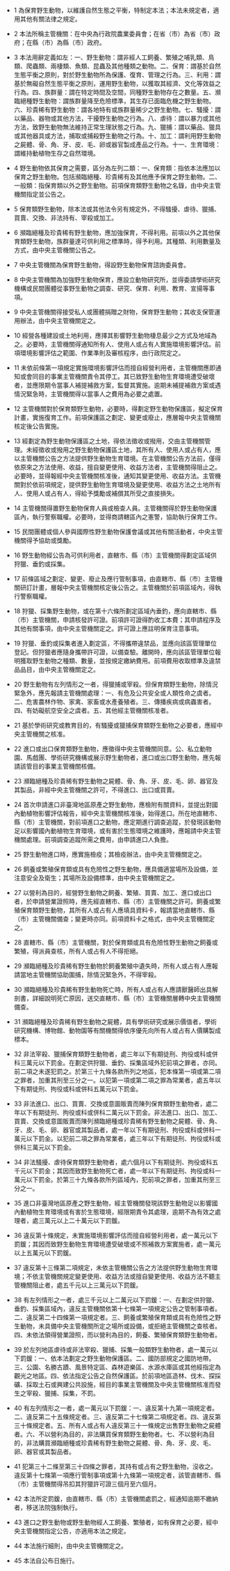 * 1 為保育野生動物，以維護自然生態之平衡，特制定本法；本法未規定者，適用其他有關法律之規定。

* 2 本法所稱主管機關：在中央為行政院農業委員會；在省（市）為省（市）政府；在縣（市）為縣（市）政府。

* 3 本法用辭定義如左：一、野生動物：謂非經人工飼養、繁殖之哺乳類、鳥類、爬蟲類、兩棲類、魚類、昆蟲及其他種類之動物。二、保育：謂基於自然生態平衡之原則，對於野生動物所為保護、復育、管理之行為。三、利用：謂基於無礙自然生態平衡之原則，運用野生動物，以獲取其經濟、文化等效益之行為。四、族群量：謂在特定時間及空間，同種野生動物存在之數量。五、瀕臨絕種野生動物：謂族群量降至危險標準，其生存已面臨危機之野生動物。六、珍貴稀有野生動物：謂各地特有或族群量稀少之野生動物。七、騷擾：謂以藥品、器物或其他方法，干擾野生動物之行為。八、虐待：謂以暴力或其他方法，致野生動物無法維持正常生理狀態之行為。九、獵捕：謂以藥品、獵具或其他器具或方法，捕取或捕殺野生動物之行為。十、加工：謂利用野生動物之屍體、骨、角、牙、皮、毛、卵或器官製成產品之行為。十一、生育環境：謂維持動植物生存之自然環境。

* 4 野生動物依其保育之需要，區分為左列二類：一、保育類：指依本法應加以保育之野生動物。包括瀕臨絕種、珍貴稀有及其他應予保育之野生動物。二、一般類：指保育類以外之野生動物。前項保育類野生動物之名錄，由中央主管機關指定並公告之。

* 5 保育類野生動物，除本法或其他法令另有規定外，不得騷擾、虐待、獵捕、買賣、交換、非法持有、宰殺或加工。

* 6 瀕臨絕種及珍貴稀有野生動物，應加強保育，不得利用。前項以外之其他保育類野生動物，族群量達可供利用之標準時，得予利用。其種類、利用數量及方式，由中央主管機關公告之。

* 7 中央主管機關為保育野生動物，得設野生動物保育諮詢委員會。

* 8 中央主管機關為加強野生動物保育，應設立動物研究所，並得委請學術研究機構或民間團體從事野生動物之調查、研究、保育、利用、教育、宣揚等事項。

* 9 中央主管機關得接受私人或團體捐贈之財物，保育野生動物；其收支保管運用辦法，由中央主管機關定之。

* 10 經營各種建設或土地利用，應擇其影響野生動物棲息最少之方式及地域為之。必要時，主管機關得通知所有人、使用人或占有人實施環境影響評估。前項環境影響評估之範圍、作業準則及審核程序，由行政院定之。

* 11 未依前條第一項規定實施環境影響評估而擅自經營利用者，主管機關應即通知或會同目的事業主管機關責令其停工。其已致野生動物生育環境遭受破壞者，並應限期令當事人補提補救方案，監督其實施。逾期未補提補救方案或遇情況緊急時，主管機關得以當事人之費用為必要之處置。

* 12 主管機關對於保育類野生動物，必要時，得劃定野生動物保護區，擬定保育計畫，實施復育工作。前項保護區之劃定、變更或廢止，應層報中央主管機關核定後公告實施。

* 13 經劃定為野生動物保護區之土地，得依法徵收或撥用，交由主管機關管理。未經徵收或撥用之野生動物保護區土地，其所有人、使用人或占有人，應以主管機關公告之方法提供野生動物生育環境。在主管機關公告方法前，僅得依原來之方法使用、收益，擅自變更使用、收益方法者，主管機關得阻止之。必要時，並得報經中央主管機關核准後，通知其變更使用、收益方法。主管機關對於依前項規定，提供野生動物生育環境及變更使用、收益方法之土地所有人、使用人或占有人，得給予獎勵或補償其所受之直接損失。

* 14 主管機關得置野生動物保育人員或檢查人員。主管機關得於野生動物保護區內，執行警察職權。必要時，並得商請轄區內之憲警，協助執行保育工作。

* 15 民間團體或個人參與國際性野生動物保護會議或其他有關活動者，中央主管機關得予協助或獎勵。

* 16 野生動物經公告為可供利用者，直轄市、縣（市）主管機關得劃定區域供狩獵、垂釣或採集。

* 17 前條區域之劃定、變更、廢止及應行管制事項，由直轄市、縣（市）主管機關研訂計畫，層報中央主管機關核定後公告之。主管機關於前項區域內，得執行警察職權。

* 18 狩獵、採集野生動物，或在第十六條所劃定區域內垂釣，應向直轄市、縣（市）主管機關，申請核發許可證。前項許可證得酌收工本費；其申請程序及其他有關事項，由中央主管機關定之。許可證上應註明保育注意事項。

* 19 狩獵、垂釣或採集者進入劃定區，不得攜帶違禁品，並應向該區管理單位登記。但狩獵者應隨身攜帶許可證，以備查驗。離開時，應向該區管理單位報明獲取野生動物之種類、數量，並按規定繳納費用。前項費用收取標準及違禁品品目，由中央主管機關定之。

* 20 野生動物有左列情形之一者，得獵捕或宰殺。但保育類野生動物，除情況緊急外，應先報請主管機關處理：一、有危及公共安全或人類性命之虞者。二、危害農林作物、家禽、家畜或水產養殖者。三、傳播疾病或病蟲害者。四、有妨礙航空安全之虞者。五、其他經主管機關核准者。

* 21 基於學術研究或教育目的，有騷擾或獵捕保育類野生動物之必要者，應經中央主管機關之核准。

* 22 進口或出口保育類野生動物，應徵得中央主管機關同意。公、私立動物園、馬戲團、學術研究機構或展示野生動物者，進口或出口野生動物，應先報請該管目的事業主管機關核備。

* 23 瀕臨絕種及珍貴稀有野生動物之屍體、骨、角、牙、皮、毛、卵、器官及其製品，非經中央主管機關之許可，不得進口、出口或買賣。

* 24 首次申請進口非臺灣地區原產之野生動物，應檢附有關資料，並提出對國內動植物影響評估報告，經中央主管機關核准後，始得進口。所在地直轄市、縣（市）主管機關，對前項進口之動物，應定期進行調查追蹤，於發現該動物足以影響國內動植物生育環境，或有害於生態環境之維護時，應報請中央主管機關處理。前項調查追蹤所需之費用，由申請進口人負擔。

* 25 野生動物進口時，應實施檢疫；其檢疫辦法，由中央主管機關定之。

* 26 飼養或繁殖保育類或具有危險性之野生動物，應具備適當場所及設備，並注意安全及衛生；其場所及設備標準，由中央主管機關定之。

* 27 以營利為目的，經營野生動物之飼養、繁殖、買賣、加工、進口或出口者，於申請營業證照時，應先經直轄市、縣（市）主管機關之許可。飼養或繁殖保育類野生動物，其所有人或占有人應填具資料卡，報請當地直轄市、縣（市）主管機關備查；變更時亦同。前項資料卡之格式，由中央主管機關定之。

* 28 直轄市、縣（市）主管機關，對於保育類或具有危險性野生動物之飼養或繁殖，得派員查核，所有人或占有人不得拒絕。

* 29 瀕臨絕種及珍貴稀有野生動物於飼養繁殖中遺失時，所有人或占有人應報請當地主管機關協助圍捕，除情況緊急外，不得宰殺。

* 30 瀕臨絕種及珍貴稀有野生動物死亡時，所有人或占有人應請獸醫師出具解剖書，詳細說明死亡原因，送交直轄市、縣（市）主管機關層轉中央主管機關備查。

* 31 瀕臨絕種及珍貴稀有野生動物之屍體，具有學術研究或展示價值者，學術研究機構、博物館、動物園等有關機關得依序優先向所有人或占有人價購製成標本。

* 32 非法宰殺、獵捕保育類野生動物者，處三年以下有期徒刑、拘役或科或併科三萬元以下罰金。在劃定供狩獵、垂釣、採集區域外犯前項之罪者，亦同。前二項之未遂犯罰之。於第三十九條各款所列之地區，犯本條第一項或第二項之罪者，加重其刑至三分之一。以犯第一項或第二項之罪為常業者，處五年以下有期徒刑、拘役或科或併科五萬元以下罰金。

* 33 非法進口、出口、買賣、交換或意圖販賣而陳列保育類野生動物者，處二年以下有期徒刑、拘役或科或併科二萬元以下罰金。非法進口、出口、加工、買賣、交換或意圖販賣而陳列瀕臨絕種或珍貴稀有野生動物之屍體、骨、角、牙、皮、毛、卵、器官或其製品者，處一年以下有期徒刑、拘役或科或併科一萬元以下罰金。以犯前二項之罪為常業者，處三年以下有期徒刑、拘役或科或併科三萬元以下罰金。

* 34 非法騷擾、虐待保育類野生動物者，處六個月以下有期徒刑、拘役或科五千元以下罰金；其因而致野生動物死亡者，處一年以下有期徒刑、拘役或科一萬元以下罰金。於第三十九條各款所列區域內，犯前項之罪者，加重其刑至三分之一。

* 35 進口非臺灣地區原產之野生動物，經主管機關發現該野生動物足以影響國內動植物生育環境或有害於生態環境，經限期責令其處理，逾期不為有效之處理者，處三萬元以上二十萬元以下罰鍰。

* 36 違反第十條規定，未實施環境影響評估而擅自經營利用者，處一萬元以下罰鍰；其因而致野生動物生育環境遭受破壞或不照補救方案實施者，處一萬元以上五萬元以下罰鍰。

* 37 違反第十三條第二項規定，未依主管機關公告之方法提供野生動物生育環境；不依主管機關規定變更使用、收益方法或擅自變更使用、收益方法不聽主管機關阻止者，處五千元以上三萬元以下罰鍰。

* 38 有左列情形之一者，處三千元以上二萬元以下罰鍰：一、在劃定供狩獵、垂釣、採集區域內，違反主管機關依第十七條第一項規定公告之管制事項者。二、違反第二十四條第一項規定者。三、飼養或繁殖保育類或具有危險性之野生動物，未具備中央主管機關所定之場所或設備，或拒絕主管機關之查核者。四、未依法領得營業證照，而以營利為目的，飼養、繁殖保育類野生動物者。

* 39 於左列地區虐待或非法宰殺、獵捕、採集一般類野生動物者，處一萬元以下罰鍰：一、依本法劃定之野生動物保護區。二、國防部規定之國防地帶。三、公園、名勝古蹟、風景特定區、森林遊樂區、水源水庫區或其他經指定為觀光之地區。四、依法指定公告之自然保護區。於前項地區造林、伐木、探採礦、採取土石或興建公共設施，經目的事業主管機關及中央主管機關核准而發生之宰殺、獵捕、採集，不罰。

* 40 有左列情形之一者，處一萬元以下罰鍰：一、違反第十九第一項規定者。二、違反第二十五條規定者。三、違反第二十七條第二項規定者。四、違反第三十條規定者。五、所有人或占有人違反第三十一條規定出售野生動物之屍體者。六、不以營利為目的，非法購買保育類野生動物者。七、不以營利為目的，非法購買瀕臨絕種或珍貴稀有野生動物之屍體、骨、角、牙、皮、毛、卵、器官或其製品者。

* 41 犯第三十二條至第三十四條之罪者，其持有或占有之野生動物，沒收之。違反第十七條第一項應行管制事項或第十九條第一項規定者，該管直轄市、縣（市）主管機關得吊扣其狩獵許可證三個月至六個月。

* 42 本法所定罰鍰，由直轄市、縣（市）主管機關處罰之，經通知逾期不繳納者，移送法院強制執行。

* 43 進口之野生動物或野生動物經人工飼養、繁殖者，如有保育之必要，經中央主管機關指定公告，亦適用本法之規定。

* 44 本法施行細則，由中央主管機關定之。

* 45 本法自公布日施行。

